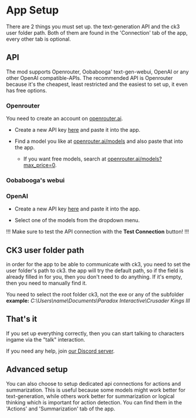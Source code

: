 # App Setup

There are 2 things you must set up. the text-generation API and the ck3 user folder path. Both of them are found in the 'Connection' tab of the app, every other tab is optional.

## API 

The mod supports Openrouter, Oobabooga' text-gen-webui, OpenAI or any other OpenAI compatible-APIs. The recommended API is Openrouter because it's the cheapest, least restricted and the easiest to set up, it even has free options.

### Openrouter

You need to create an account on [openrouter.ai](https://openrouter.ai).

* Create a new API key [here](https://openrouter.ai/settings/keys) and paste it into the app.

* Find a model you like at [openrouter.ai/models](https://openrouter.ai/models) and also paste that into the app.
    * If you want free models, search at [openrouter.ai/models?max_price=0](https://openrouter.ai/models?max_price=0).

### Oobabooga's webui

### OpenAI

* Create a new API key [here](https://platform.openai.com/api-keys) and paste it into the app.

* Select one of the models from the dropdown menu.

!!!
Make sure to test the API connection with the **Test Connection** button!
!!!

## CK3 user folder path

in order for the app to be able to communicate with ck3, you need to set the user folder's path to ck3. the app will try the default path, so if the field is already filled in for you, then you don't need to do anything. If it's empty, then you need to manually find it. 

You need to select the root folder ck3, not the exe or any of the subfolder
**example:** *C:\Users\name\Documents\Paradox Interactive\Crusader Kings III*

## That's it

If you set up everything correctly, then you can start talking to characters ingame via the "talk" interaction.

If you need any help, join [our Discord server](https://discord.gg/yYtS2zFdKw).

## Advanced setup

You can also choose to setup dedicated api connections for actions and summarization. This is useful because some models might work better for text-generation, while others work better for summarization or logical thinking which is important for action detection. You can find them in the 'Actions' and 'Summarization' tab of the app.


